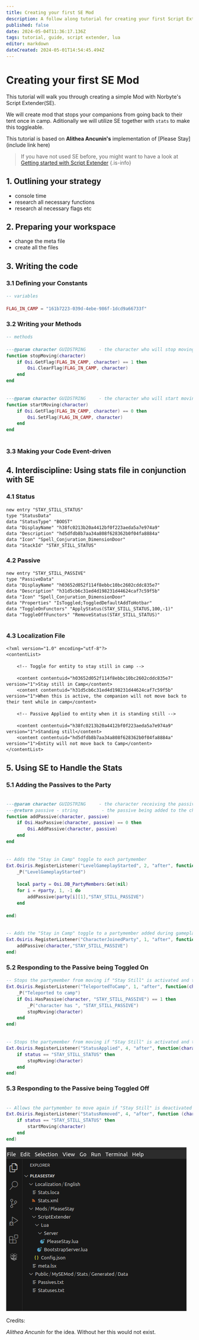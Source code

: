 ```yaml
---
title: Creating your first SE Mod
description: A follow along tutorial for creating your first Script Extender Mod that stops companions from returning to their tent when in camp. Optional toggleable version
published: false
date: 2024-05-04T11:36:17.136Z
tags: tutorial, guide, script extender, lua
editor: markdown
dateCreated: 2024-05-01T14:54:45.494Z
---
```


# Creating your first SE Mod

This tutorial will walk you through creating a simple Mod with Norbyte's Script Extender(SE).

We will create mod that stops your companions from going back to their tent once in camp.
Aditionally we will utilize SE together with `stats` to make this toggleable.

This tutorial is based on **Alithea Ancunín's** implementation of [Please Stay] (include link here)


> If you have not used SE before, you might want to have a look at [Getting started with Script Extender](https://wiki.bg3.community/en/Tutorials/ScriptExtender/GettingStarted)
{.is-info}



## 1. Outlining your strategy

- console time
- research all necessary functions
- research al necessary flags etc




## 2. Preparing your workspace

- change the meta file
- create all the files



## 3. Writing the code

### 3.1 Defining your Constants

```lua
-- variables

FLAG_IN_CAMP = "161b7223-039d-4ebe-986f-1dcd9a66733f"
```

### 3.2 Writing your Methods


```lua
-- methods

---@param character GUIDSTRING     - the character who will stop moving in camp
function stopMoving(character)
    if Osi.GetFlag(FLAG_IN_CAMP, character) == 1 then
        Osi.ClearFlag(FLAG_IN_CAMP, character)  
    end
end
```

```lua

---@param character GUIDSTRING     - the character who will start moving again in camp
function startMoving(character)
    if Osi.GetFlag(FLAG_IN_CAMP, character) == 0 then
        Osi.SetFlag(FLAG_IN_CAMP, character)
    end
end



```

### 3.3 Making your Code Event-driven


## 4. Interdiscipline: Using stats file in conjunction with SE

### 4.1 Status


```
new entry "STAY_STILL_STATUS"
type "StatusData"
data "StatusType" "BOOST"
data "DisplayName" "h38fc0213b20a4412bf0f223aeda5a7e974a9"
data "Description" "hd5dfdb8b7aa34a808f628362b0f04fa8884a"
data "Icon" "Spell_Conjuration_DimensionDoor"
data "StackId" "STAY_STILL_STATUS"

```

### 4.2 Passive


```
new entry "STAY_STILL_PASSIVE"
type "PassiveData"
data "DisplayName" "h03652d052f114f8ebbc10bc2602cddc835e7"
data "Description" "h31d5cb6c31ed4d198231d44624caf7c59f5b"
data "Icon" "Spell_Conjuration_DimensionDoor"
data "Properties" "IsToggled;ToggledDefaultAddToHotbar"
data "ToggleOnFunctors" "ApplyStatus(STAY_STILL_STATUS,100,-1)"
data "ToggleOffFunctors" "RemoveStatus(STAY_STILL_STATUS)"


```


### 4.3 Localization File

```
<?xml version="1.0" encoding="utf-8"?>
<contentList>

    <!-- Toggle for entity to stay still in camp -->

    <content contentuid="h03652d052f114f8ebbc10bc2602cddc835e7" version="1">Stay still in Camp</content>
    <content contentuid="h31d5cb6c31ed4d198231d44624caf7c59f5b" version="1">When this is active, the companion will not move back to their tent while in camp</content>

    <!-- Passive Applied to entity when it is standing still -->

    <content contentuid="h38fc0213b20a4412bf0f223aeda5a7e974a9" version="1">Standing still</content>
    <content contentuid="hd5dfdb8b7aa34a808f628362b0f04fa8884a" version="1">Entity will not move back to Camp</content>
</contentList>

```



## 5. Using SE to Handle the Stats



### 5.1 Adding the Passives to the Party


```lua

---@param character GUIDSTRING     - the character receiving the passive
---@return passive - string         - the passive being added to the character
function addPassive(character, passive)
    if Osi.HasPassive(character, passive) == 0 then
        Osi.AddPassive(character, passive)
    end
end

```


```lua

-- Adds the "Stay in Camp" toggle to each partymember
Ext.Osiris.RegisterListener("LevelGameplayStarted", 2, "after", function(_, _)
    _P("LevelGameplayStarted")

    local party = Osi.DB_PartyMembers:Get(nil)
    for i = #party, 1, -1 do
        addPassive(party[i][1],"STAY_STILL_PASSIVE")
    end

end)
```


```lua

-- Adds the "Stay in Camp" toggle to a partymember added during gameplay
Ext.Osiris.RegisterListener("CharacterJoinedParty", 1, "after", function(character)
    addPassive(character,"STAY_STILL_PASSIVE")
end)

```

### 5.2 Responding to the Passive being Toggled On




```lua
-- Stops the partymember from moving if "Stay Still" is activated and they are teleported to camp
Ext.Osiris.RegisterListener("TeleportedToCamp", 1, "after", function(character)
    _P("Teleported to camp")  
    if Osi.HasPassive(character, "STAY_STILL_PASSIVE") == 1 then
        _P("character has ", "STAY_STILL_PASSIVE")
        stopMoving(character)
    end
end)


```

```lua

-- Stops the partymember from moving if "Stay Still" is activated and they are already in camp
Ext.Osiris.RegisterListener("StatusApplied", 4, "after", function(character, status, _, _)
    if status == "STAY_STILL_STATUS" then
		stopMoving(character)
	end
end)

```

### 5.3 Responding to the Passive being Toggled Off




```lua

-- Allows the partymember to move again if "Stay Still" is deactivated
Ext.Osiris.RegisterListener("StatusRemoved", 4, "after", function (character, status, _, _)
	if status == "STAY_STILL_STATUS" then
		startMoving(character)
	end
end)


```



![yfsem_workspace_structure_final.png](/tutorials/your_first_se_mod/yfsem_workspace_structure_final.png)


Credits: 

*Alithea Ancunín* for the idea. Without her this would not exist.
